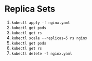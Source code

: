 # Replica Sets

1. `kubectl apply -f nginx.yaml`
2. `kubectl get pods`
3. `kubectl get rs`
4. `kubectl scale --replicas=5 rs nginx`
5. `kubectl get pods`
6. `kubectl get rs`
7. `kubectl delete -f nginx.yaml`
